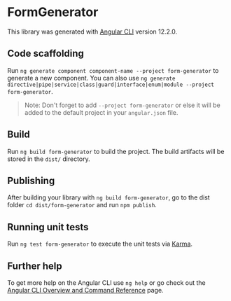 # FormGenerator

This library was generated with [Angular CLI](https://github.com/angular/angular-cli) version 12.2.0.

## Code scaffolding

Run `ng generate component component-name --project form-generator` to generate a new component. You can also use `ng generate directive|pipe|service|class|guard|interface|enum|module --project form-generator`.
> Note: Don't forget to add `--project form-generator` or else it will be added to the default project in your `angular.json` file. 

## Build

Run `ng build form-generator` to build the project. The build artifacts will be stored in the `dist/` directory.

## Publishing

After building your library with `ng build form-generator`, go to the dist folder `cd dist/form-generator` and run `npm publish`.

## Running unit tests

Run `ng test form-generator` to execute the unit tests via [Karma](https://karma-runner.github.io).

## Further help

To get more help on the Angular CLI use `ng help` or go check out the [Angular CLI Overview and Command Reference](https://angular.io/cli) page.
